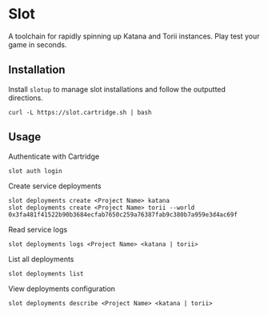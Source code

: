 # Slot

A toolchain for rapidly spinning up Katana and Torii instances. Play test your game in seconds.

## Installation

Install `slotup` to manage slot installations and follow the outputted directions.
```
curl -L https://slot.cartridge.sh | bash
```

## Usage

Authenticate with Cartridge
```
slot auth login
```

Create service deployments
```
slot deployments create <Project Name> katana
slot deployments create <Project Name> torii --world 0x3fa481f41522b90b3684ecfab7650c259a76387fab9c380b7a959e3d4ac69f
```

Read service logs
```
slot deployments logs <Project Name> <katana | torii>
```

List all deployments
```
slot deployments list
```

View deployments configuration
```
slot deployments describe <Project Name> <katana | torii>
```